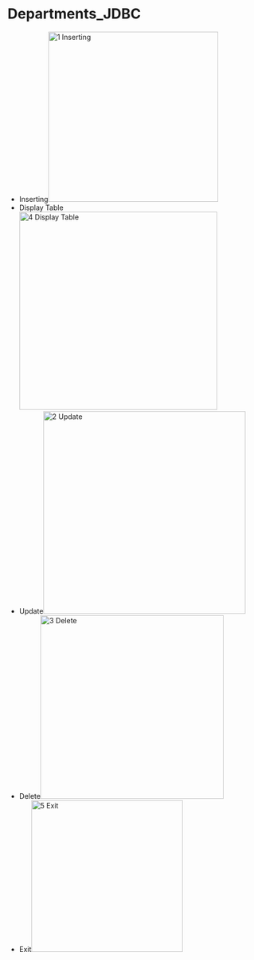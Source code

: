 # Departments_JDBC
- Inserting<img width="341" alt="1 Inserting" src="https://github.com/AnthyushT/Departments_JDBC/assets/88778750/aace623f-3ada-4720-94d1-cfbb1086ab3b">
- Display Table <img width="397" alt="4 Display Table" src="https://github.com/AnthyushT/Departments_JDBC/assets/88778750/0070f8c7-13c7-402a-a145-0d1288c19aff">
- Update<img width="406" alt="2 Update" src="https://github.com/AnthyushT/Departments_JDBC/assets/88778750/8b36fa22-4cb7-468d-9cf9-ce06c5a5fec1">
- Delete<img width="368" alt="3 Delete" src="https://github.com/AnthyushT/Departments_JDBC/assets/88778750/da15a993-0150-4f39-82eb-ba5215100be2">
- Exit<img width="304" alt="5 Exit" src="https://github.com/AnthyushT/Departments_JDBC/assets/88778750/0883d6cd-19a8-424d-8889-27d5ea806a6d">
